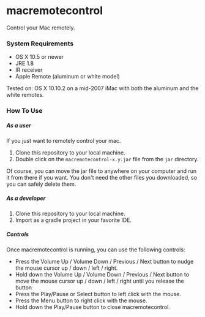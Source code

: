 # macremotecontrol

Control your Mac remotely.


### System Requirements

* OS X 10.5 or newer
* JRE 1.8
* IR receiver
* Apple Remote (aluminum or white model)


Tested on: OS X 10.10.2 on a mid-2007 iMac with both the aluminum and the white remotes.


### How To Use

##### As a user

If you just want to remotely control your mac.

1. Clone this repository to your local machine.
2. Double click on the `macremotecontrol-x.y.jar` file from the `jar` directory.

Of course, you can move the jar file to anywhere on your computer and run it from there if you want.
You don't need the other files you downloaded, so you can safely delete them.

##### As a developer

1. Clone this repository to your local machine.
2. Import as a gradle project in your favorite IDE.

##### Controls

Once macremotecontrol is running, you can use the following controls:

* Press the Volume Up / Volume Down / Previous / Next button to nudge the mouse cursor up / down / left / right.
* Hold down the Volume Up / Volume Down / Previous / Next button to move the mouse cursor up / down / left / right until you release the button
* Press the Play/Pause or Select button to left click with the mouse.
* Press the Menu button to right click with the mouse.
* Hold down the Play/Pause button to close macremotecontrol.
